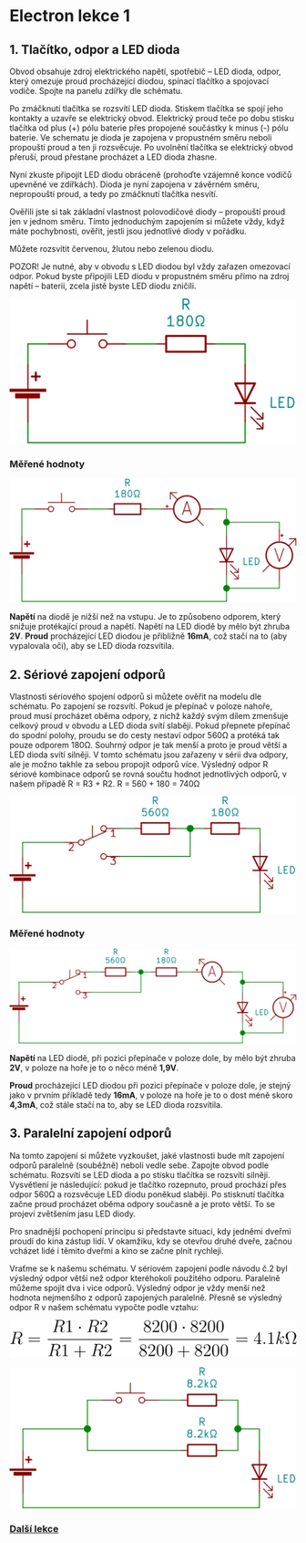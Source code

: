 # Electron lekce 1

## 1. Tlačítko, odpor a LED dioda

Obvod obsahuje zdroj elektrického napětí, spotřebič – LED dioda, odpor, který omezuje proud procházející diodou, spínací tlačítko a spojovací vodiče. 
Spojte na panelu zdířky dle schématu. 

Po zmáčknutí tlačítka se rozsvítí LED dioda. Stiskem tlačítka se spojí jeho kontakty a uzavře se elektrický obvod. Elektrický proud teče po dobu stisku tlačítka od plus (+) pólu baterie přes propojené součástky k minus (-) pólu baterie. Ve schematu je dioda je zapojena v propustném směru neboli propouští proud a ten ji rozsvěcuje. Po uvolnění tlačítka se elektrický obvod přeruší, proud přestane procházet a LED dioda zhasne. 

Nyní zkuste připojit LED diodu obráceně (prohoďte vzájemně konce vodičů upevněné ve zdířkách). Dioda je nyní zapojena v závěrném směru, nepropouští proud, a tedy po zmáčknutí tlačítka nesvítí. 

Ověřili jste si tak základní vlastnost polovodičové diody – propouští proud jen v jednom směru. Tímto jednoduchým zapojením si můžete vždy, když máte pochybnosti, ověřit, jestli jsou jednotlivé diody v pořádku.

Můžete rozsvítit červenou, žlutou nebo zelenou diodu. 

POZOR! Je nutné, aby v obvodu s LED diodou byl vždy zařazen omezovací odpor. Pokud byste připojili LED diodu v propustném směru přímo na zdroj napětí – baterii, zcela jistě byste LED diodu zničili.


![](assets/electron-11.svg)

### Měřené hodnoty

![](assets/electron-12.svg)


**Napětí** na diodě je nižší než na vstupu. Je to způsobeno odporem, který snižuje protékající proud a napětí. Napětí na LED diodě by mělo být zhruba **2V**. 
**Proud** procházející LED diodou je přibližně **16mA**, což stačí na to (aby vypalovala oči), aby se LED dioda rozsvítila. 


## 2. Sériové zapojení odporů

Vlastnosti sériového spojení odporů si můžete ověřit na modelu dle schématu. Po zapojení se rozsvítí. Pokud je přepínač v poloze nahoře, proud musí procházet oběma odpory, z nichž každý svým dílem zmenšuje celkový proud v obvodu a LED dioda svítí slaběji. Pokud přepnete přepínač do spodní polohy, proudu se do cesty nestaví odpor 560Ω a protéká tak pouze odporem 180Ω. Souhrný odpor je tak menší a proto je proud větší a LED dioda svítí silněji. V tomto schématu jsou zařazeny v sérii dva odpory, ale je možno takhle za sebou propojit odporů více. Výsledný odpor R sériové kombinace odporů se rovná součtu hodnot jednotlivých odporů, v našem případě R = R3 + R2. R = 560 + 180 = 740Ω

![](assets/electron-13.svg)

### Měřené hodnoty
![](assets/electron-14.svg)

**Napětí** na LED diodě, při pozici přepínače v poloze dole, by mělo být zhruba **2V**, v poloze na hoře je to o něco méně **1,9V**. 

**Proud** procházející LED diodou při pozici přepínače v poloze dole, je stejný jako v prvním příkladě tedy **16mA**, v poloze na hoře  je to o dost méně skoro **4,3mA**, což stále stačí na to, aby se LED dioda rozsvítila.


## 3. Paralelní zapojení odporů

Na tomto zapojení si můžete vyzkoušet, jaké vlastnosti bude mít zapojení odporů paralelně (souběžně) neboli vedle sebe. Zapojte obvod podle schématu. Rozsvítí se LED dioda a po stisku tlačítka se rozsvítí silněji. Vysvětlení je následující: pokud je tlačítko rozepnuto, proud prochází přes odpor 560Ω a rozsvěcuje LED diodu poněkud slaběji. Po stisknutí tlačítka začne proud procházet oběma odpory současně a je proto větší. To se projeví zvětšením jasu LED diody.

Pro snadnější pochopení principu si představte situaci, kdy jedněmi dveřmi proudí do kina zástup lidí. V okamžiku, kdy se otevřou druhé dveře, začnou vcházet lidé i těmito dveřmi a kino se začne plnit rychleji.

Vraťme se k našemu schématu. V sériovém zapojení podle návodu č.2 byl výsledný odpor větší než odpor kteréhokoli použitého odporu. Paralelně můžeme spojit dva i vice odporů. Výsledný odpor je vždy menší než hodnota nejmenšího z odporů zapojených paralelně. Přesně se výsledný odpor R v našem schématu vypočte podle vztahu:

![R=\frac{R1\cdot R2}{R1 + R2}=\frac{560\cdot 180}{560+180}=136.2 \Omega](assets/electron-38.svg)

![](assets/electron-15.svg)

### [Další lekce](electron-lesson-2.md)